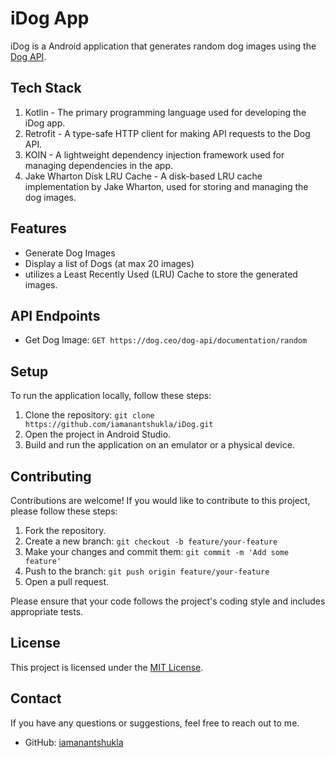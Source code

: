# iDog App

iDog is a Android application that generates random dog images using the [Dog API](https://dog.ceo/dog-api/documentation/random).

## Tech Stack

1. Kotlin - The primary programming language used for developing the iDog app.
2. Retrofit - A type-safe HTTP client for making API requests to the Dog API.
3. KOIN - A lightweight dependency injection framework used for managing dependencies in the app.
4. Jake Wharton Disk LRU Cache - A disk-based LRU cache implementation by Jake Wharton, used for storing and managing the dog images.

## Features

- Generate Dog Images
- Display a list of Dogs (at max 20 images)
- utilizes a Least Recently Used (LRU) Cache to store the generated images.

## API Endpoints

- Get Dog Image: `GET https://dog.ceo/dog-api/documentation/random`

## Setup

To run the application locally, follow these steps:

1. Clone the repository: `git clone https://github.com/iamanantshukla/iDog.git`
2. Open the project in Android Studio.
3. Build and run the application on an emulator or a physical device.

## Contributing

Contributions are welcome! If you would like to contribute to this project, please follow these steps:

1. Fork the repository.
2. Create a new branch: `git checkout -b feature/your-feature`
3. Make your changes and commit them: `git commit -m 'Add some feature'`
4. Push to the branch: `git push origin feature/your-feature`
5. Open a pull request.

Please ensure that your code follows the project's coding style and includes appropriate tests.

## License

This project is licensed under the [MIT License](LICENSE).

## Contact

If you have any questions or suggestions, feel free to reach out to me.

- GitHub: [iamanantshukla](https://github.com/iamanantshukla)

